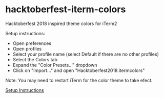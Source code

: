 # hacktoberfest-iterm-colors
Hacktoberfest 2018 inspired theme colors for iTerm2

Setup instructions:
-  Open preferences
-  Open profiles
-  Select your profile name (select Default if there are no other profiles)
-  Select the Colors tab
-  Expand the "Color Presets..." dropdown
-  Click on "Import..." and open "Hacktoberfest2018.itermcolors"

Note: You may need to restart iTerm for the color theme to take efect.

[Setup Instructions](https://github.com/tmjoseantonio/hacktoberfest-iterm-colors/blob/master/iTerm-theme-install.gif?raw=true)

